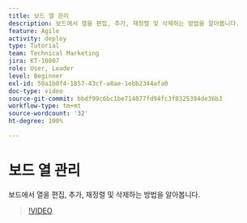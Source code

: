 ```yaml
---
title: 보드 열 관리
description: 보드에서 열을 편집, 추가, 재정렬 및 삭제하는 방법을 알아봅니다.
feature: Agile
activity: deploy
type: Tutorial
team: Technical Marketing
jira: KT-10807
role: User, Leader
level: Beginner
exl-id: 50a1b0f4-1857-43cf-a8ae-1ebb2344afa0
doc-type: video
source-git-commit: bbdf99c6bc1be714077fd94fc3f8325394de36b3
workflow-type: tm+mt
source-wordcount: '32'
ht-degree: 100%

---
```


# 보드 열 관리

보드에서 열을 편집, 추가, 재정렬 및 삭제하는 방법을 알아봅니다.

>[!VIDEO](https://video.tv.adobe.com/v/3422952/?quality=12&learn=on&enablevpops=1&captions=kor)
